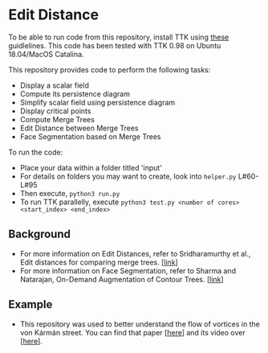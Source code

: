 # Edit Distance

To be able to run code from this repository, install TTK using [these](https://topology-tool-kit.github.io/installation.html) guidlelines. This code has been tested with TTK 0.98 on Ubuntu 18.04/MacOS Catalina. 

This repository provides code to perform the following tasks:

- Display a scalar field
- Compute its persistence diagram
- Simplify scalar field using persistence diagram
- Display critical points
- Compute Merge Trees
- Edit Distance between Merge Trees
- Face Segmentation based on Merge Trees

To run the code:

- Place your data within a folder titled 'input'
- For details on folders you may want to create, look into `helper.py` L#60-L#95
- Then execute, `python3 run.py`
- To run TTK parallelly, execute `python3 test.py <number of cores> <start_index> <end_index>`

## Background

- For more information on Edit Distances, refer to Sridharamurthy et al., Edit distances for comparing merge trees. [[link](http://vgl.csa.iisc.ac.in/pub/paper.php?pid=054)]
- For more information on Face Segmentation, refer to Sharma and Natarajan, On-Demand Augmentation of Contour Trees. [[link](http://vgl.csa.iisc.ac.in/pub/paper.php?pid=055)]

## Example

- This repository was used to better understand the flow of vortices in the von Kármán street. You can find that paper [[here](https://hal.inria.fr/hal-02344001/file/Analysis_of_the_2D_von_Karman_street.pdf)] and its video over [[here](https://youtu.be/R76PkSjn9Sk)].
